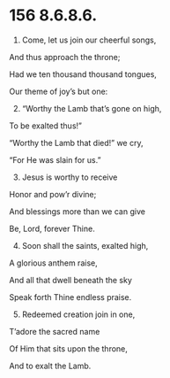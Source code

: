 # 156 8.6.8.6.

1.  Come, let us join our cheerful songs,

And thus approach the throne;

Had we ten thousand thousand tongues,

Our theme of joy’s but one:

2.  “Worthy the Lamb that’s gone on high,

To be exalted thus!”

“Worthy the Lamb that died!” we cry,

“For He was slain for us.”

3.  Jesus is worthy to receive

Honor and pow’r divine;

And blessings more than we can give

Be, Lord, forever Thine.

4.  Soon shall the saints, exalted high,

A glorious anthem raise,

And all that dwell beneath the sky

Speak forth Thine endless praise.

5.  Redeemed creation join in one,

T’adore the sacred name

Of Him that sits upon the throne,

And to exalt the Lamb.

